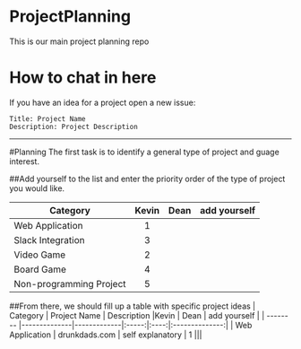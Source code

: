 # ProjectPlanning
This is our main project planning repo

# How to chat in here
If you have an idea for a project open a new issue:
```
Title: Project Name
Description: Project Description
```

---------

#Planning
The first task is to identify a general type of project and guage interest.

##Add yourself to the list and enter the priority order of the type of project you would like.

| Category | Kevin | Dean | add yourself |
| -------- |:-----:| ----:|--------------|
| Web Application | 1 |||
| Slack Integration | 3 |||
| Video Game | 2 |||
| Board Game | 4 |||
| Non-programming Project | 5 |||


##From there, we should fill up a table with specific project ideas
| Category | Project Name | Description |Kevin | Dean | add yourself |
| -------- |--------------|-------------|:-----:|:----:|:--------------:|
| Web Application | drunkdads.com | self explanatory | 1 |||

